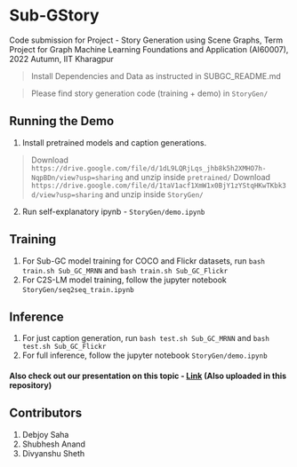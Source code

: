 # Sub-GStory
Code submission for Project - Story Generation using Scene Graphs, Term Project for Graph Machine Learning Foundations and Application (AI60007), 2022 Autumn, IIT Kharagpur

> Install Dependencies and Data as instructed in SUBGC_README.md

> Please find story generation code (training + demo) in `StoryGen/`

## Running the Demo
1. Install pretrained models and caption generations. 
> Download `https://drive.google.com/file/d/1dL9LQRjLqs_jhb8k5h2XMHO7h-NqpBDn/view?usp=sharing` and unzip inside `pretrained/`
> Download `https://drive.google.com/file/d/1taV1acf1XmW1x0BjY1zYStqHKwTKbk3d/view?usp=sharing` and unzip inside `StoryGen/`

2. Run self-explanatory ipynb - `StoryGen/demo.ipynb`

## Training
1. For Sub-GC model training for COCO and Flickr datasets, run `bash train.sh Sub_GC_MRNN` and `bash train.sh Sub_GC_Flickr`
2. For C2S-LM model training, follow the jupyter notebook `StoryGen/seq2seq_train.ipynb`

## Inference
1. For just caption generation, run `bash test.sh Sub_GC_MRNN` and `bash test.sh Sub_GC_Flickr`
2. For full inference, follow the jupyter notebook  `StoryGen/demo.ipynb`

#### Also check out our presentation on this topic - [Link](https://github.com/Debjoy10/Sub-GStory/blob/master/Story%20Generation%20from%20Scene%20Graphs%20PPT.pdf) (Also uploaded in this repository)

## Contributors
1. Debjoy Saha
2. Shubhesh Anand
3. Divyanshu Sheth
